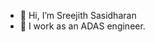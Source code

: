 - 👋 Hi, I’m Sreejith Sasidharan
- 👀 I work as an ADAS engineer.


<!---
4lhc/4lhc is a ✨ special ✨ repository because its `README.md` (this file) appears on your GitHub profile.
You can click the Preview link to take a look at your changes.
--->
